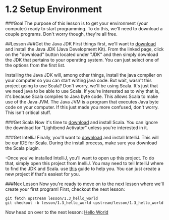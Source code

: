 # 1.2 Setup Environment
###Goal
The purpose of this lesson is to get your environment (your computer) ready to start programming. To do this, we'll need to download a couple programs. Don't worry though, they're all free.

##Lesson
###Get the Java JDK
First things first, we'll want to [download](http://www.oracle.com/technetwork/java/javase/downloads/index.html) and install the Java JDK (Java Development Kit). From the linked page, click on the "download" button located under "JDK" and then simply download the JDK that pertains to your operating system. You can just select one of the options from the first list. 

Installing the Java JDK will, among other things, install the java compiler on your computer so you can start writing java code. But wait, wasn't this project going to use Scala? Don't worry, we'll be using Scala. It's just that we need java to be able to use Scala. If you're interested as to why that is, it's because Scala compiles to Java byte code. This allows Scala to make use of the Java JVM. The Java JVM is a program that executes Java byte code on your computer. If this just made you more confused, don't worry. This isn't critical stuff. 

###Get Scala
Now it's time to [download](http://www.scala-lang.org/download/) and install Scala. You can ignore the download for "Lightbend Activator" unless you're interested in it.

###Get IntelliJ
Finally, you'll want to [download](https://www.jetbrains.com/idea/) and install IntelliJ. This will be our IDE for Scala. During the install process, make sure you download the Scala plugin. 

-Once you've installed IntelliJ, you'll want to open up this project. To do that, simply open this project from InelliJ. You may need to tell IntelliJ where to find the JDK and Scala. use [this](http://nanxiao.me/en/getting-started-with-scala-in-intellij-idea-14-1/) guide to help you. You can just create a new project if that's easiest for you.

###Nex Lesson
Now you're ready to move on to the next lesson where we'll create your first program! First, checkout the next lesson:
```
git fetch upstream lesson/1.3_hello_world
git checkout -b lesson/1.3_hello_world upstream/lesson/1.3_hello_world
```
Now head on over to the next lesson: [Hello World](https://github.com/hispanasian/LearnProgramming/tree/lesson/1.3_hello_world)
